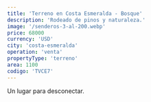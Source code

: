 ```yaml
---
title: 'Terreno en Costa Esmeralda - Bosque'
description: 'Rodeado de pinos y naturaleza.'
image: '/senderos-3-al-200.webp'
price: 68000
currency: 'USD'
city: 'costa-esmeralda'
operation: 'venta'
propertyType: 'terreno'
area: 1100
codigo: 'TVCE7'
---
```


Un lugar para desconectar.
